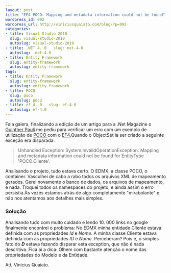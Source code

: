 ```yaml
--- 
layout: post
title: "EF4 POCO: Mapping and metadata information could not be found"
wordpress_id: 992
wordpress_url: http://viniciusquaiato.com/blog/?p=992
categories: 
- title: Visual Studio 2010
  slug: visual-studio-2010
  autoslug: visual-studio-2010
- title: .NET 4. 0   slug: net-4-0
  autoslug: .net-4.0
- title: Entity Framework
  slug: entity-framework
  autoslug: entity-framework
tags: 
- title: Entity Framework
  slug: entity-framework
  autoslug: entity-framework
- title: POCO
  slug: poco
  autoslug: poco
- title: ef 4. 0   slug: ef-4-0
  autoslug: ef-4.0
---
```

Fala galera, finalizando a edição de um artigo para a .Net Magazine o [Guinther Pauli](http://guintherpauli.blogspot.com/) me pediu para verificar um erro com um exemplo de utilização de [POCO ](http://viniciusquaiato.com/blog/entity-framework-4-model-first-com-pocos/)com o [EF4](http://viniciusquaiato.com/blog/category/entity-framework/).Quando o ObjectSet ia ser criado a seguinte exceção era disparada:<blockquote>Unhandled Exception: System.InvalidOperationException: Mapping and metadata information could not be found for EntityType 'POCO.Cliente'.</blockquote>Analisando o projeto, tudo estava certo. O EDMX, a classe POCO, o container. Vasculhei de cabo a rabo todos os arquivos XML de mapeamento gerados. Gerei novamente o banco de dados, os arquivos de mapeamento, e nada. Troquei todos os namespaces do projeto, e ainda assim o erro persistia.Às vezes estamos atrás de algo completamente "mirabolante" e não nos atentamos aos detalhes mais simples.

### Solução
Analisando tudo com muito cuidado e lendo 10. 000 links no google finalmente encontrei o problema: No EDMX minha entidade Cliente estava definida com as propriedades _Id_ e _Nome_. A minha classe Cliente estava definida com as propriedades _ID_ e _Nome_. Perceberam? Pois é, o simples fato do <b><i>D</i></b> estava fazendo disparar esta exception, que não é nada descritiva. Fica aí a dica: Olhem com bastante atenção o nome das propriedades do Modelo e da Entidade.

Att,
Vinicius Quaiato.
